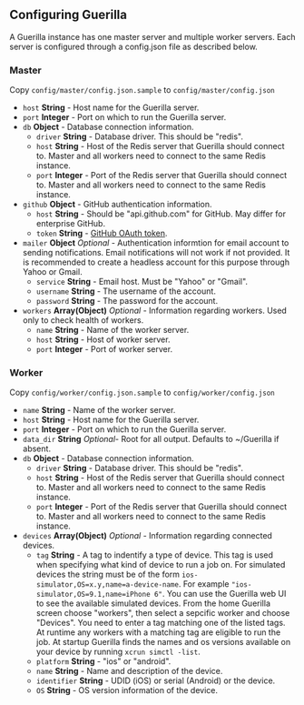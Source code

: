 ## Configuring Guerilla

A Guerilla instance has one master server and multiple worker servers. Each server is configured through a config.json file as described below.

### Master

Copy `config/master/config.json.sample` to `config/master/config.json`

- `host` **String** - Host name for the Guerilla server.
- `port` **Integer** - Port on which to run the Guerilla server.
- `db` **Object** - Database connection information.
    + `driver` **String** - Database driver. This should be "redis".
    + `host` **String** - Host of the Redis server that Guerilla should connect to. Master and all workers need to connect to the same Redis instance.
    + `port` **Integer** - Port of the Redis server that Guerilla should connect to. Master and all workers need to connect to the same Redis instance.
- `github` **Object** - GitHub authentication information.
    + `host` **String** - Should be "api.github.com" for GitHub. May differ for enterprise GitHub.
    + `token` **String** - [GitHub OAuth token](https://help.github.com/articles/creating-an-access-token-for-command-line-use/).
- `mailer` **Object** *Optional* - Authentication informtion for email account to sending notifications. Email notifications will not work if not provided. It is recommended to create a headless account for this purpose through Yahoo or Gmail.
    + `service` **String** - Email host. Must be "Yahoo" or "Gmail".
    + `username` **String** - The username of the account.
    + `password` **String** - The password for the account.
- `workers` **Array(Object)** *Optional* - Information regarding workers. Used only to check health of workers.
    + `name` **String** - Name of the worker server.
    + `host` **String** - Host of worker server.
    + `port` **Integer** - Port of worker server.

### Worker

Copy `config/worker/config.json.sample` to `config/worker/config.json`

- `name` **String** - Name of the worker server.
- `host` **String** - Host name for the Guerilla server.
- `port` **Integer** - Port on which to run the Guerilla server.
- `data_dir` **String** *Optional*- Root for all output. Defaults to ~/Guerilla if absent.
- `db` **Object** - Database connection information.
    + `driver` **String** - Database driver. This should be "redis".
    + `host` **String** - Host of the Redis server that Guerilla should connect to. Master and all workers need to connect to the same Redis instance.
    + `port` **Integer** - Port of the Redis server that Guerilla should connect to. Master and all workers need to connect to the same Redis instance.
- `devices` **Array(Object)** *Optional* - Information regarding connected devices.
    + `tag` **String** - A tag to indentify a type of device. This tag is used when specifying what kind of device to run a job on. For simulated
    devices the string must be of the form ```ios-simulator,OS=x.y,name=a-device-name```. For example ```"ios-simulator,OS=9.1,name=iPhone 6"```.
    You can use the Guerilla web UI to see the available simulated devices.
    From the home Guerilla screen choose "workers", then select a sepcific worker and choose "Devices". You need to 
    enter a tag matching one of the listed tags. At runtime any workers with a matching tag are eligible to run the job.
    At startup Guerilla finds the names and os versions 
    available on your device by running ```xcrun simctl -list```.
    + `platform` **String** - "ios" or "android".
    + `name` **String** - Name and description of the device. 
    + `identifier` **String** - UDID (iOS) or serial (Android) or the device.
    + `OS` **String** - OS version information of the device.